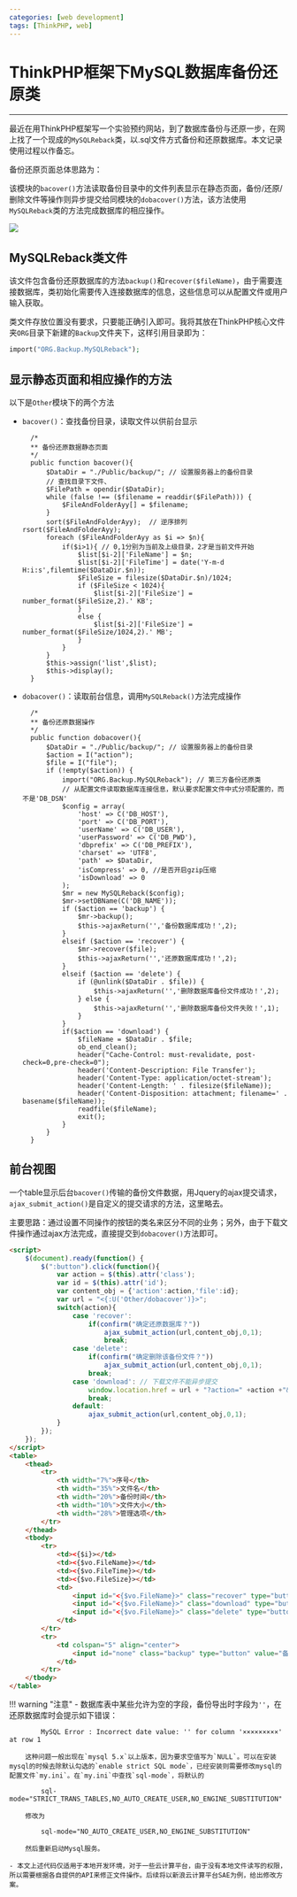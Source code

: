 ```yaml
---
categories: [web development]
tags: [ThinkPHP, web]
---
```


# ThinkPHP框架下MySQL数据库备份还原类


---

最近在用ThinkPHP框架写一个实验预约网站，到了数据库备份与还原一步，在网上找了一个现成的`MySQLReback`类，以.sql文件方式备份和还原数据库。本文记录使用过程以作备忘。

备份还原页面总体思路为：

该模块的`bacover()`方法读取备份目录中的文件列表显示在静态页面，备份/还原/删除文件等操作则异步提交给同模块的`dobacover()`方法，该方法使用`MySQLReback`类的方法完成数据库的相应操作。

![](images/2013-10-19-01.png)


## MySQLReback类文件

该文件包含备份还原数据库的方法`backup()`和`recover($fileName)`，由于需要连接数据库，类初始化需要传入连接数据库的信息，这些信息可以从配置文件或用户输入获取。

类文件存放位置没有要求，只要能正确引入即可。我将其放在ThinkPHP核心文件夹`ORG`目录下新建的`Backup`文件夹下，这样引用目录即为：

```php
import("ORG.Backup.MySQLReback");
```

## 显示静态页面和相应操作的方法

以下是`Other`模块下的两个方法

* `bacover()`：查找备份目录，读取文件以供前台显示

        /* 
        ** 备份还原数据静态页面
        */ 
        public function bacover(){
            $DataDir = "./Public/backup/"; // 设置服务器上的备份目录
            // 查找目录下文件、
            $FilePath = opendir($DataDir);
            while (false !== ($filename = readdir($FilePath))) {
                $FileAndFolderAyy[] = $filename;
            }
            sort($FileAndFolderAyy);  // 逆序排列 rsort($FileAndFolderAyy);
            foreach ($FileAndFolderAyy as $i => $n){
                if($i>1){ // 0,1分别为当前及上级目录，2才是当前文件开始
                    $list[$i-2]['FileName'] = $n;
                    $list[$i-2]['FileTime'] = date('Y-m-d H:i:s',filemtime($DataDir.$n));
                    $FileSize = filesize($DataDir.$n)/1024;
                    if ($FileSize < 1024){
                        $list[$i-2]['FileSize'] = number_format($FileSize,2).' KB';
                    }
                    else {
                        $list[$i-2]['FileSize'] = number_format($FileSize/1024,2).' MB';
                    }
                }
            }
            $this->assign('list',$list);
            $this->display();
        }

* `dobacover()`：读取前台信息，调用`MySQLReback()`方法完成操作

        /* 
        ** 备份还原数据操作
        */ 
        public function dobacover(){
            $DataDir = "./Public/backup/"; // 设置服务器上的备份目录
            $action = I("action");
            $file = I("file");
            if (!empty($action)) {
                import("ORG.Backup.MySQLReback"); // 第三方备份还原类
                // 从配置文件读取数据库连接信息，默认要求配置文件中式分项配置的，而不是'DB_DSN'
                $config = array(
                    'host' => C('DB_HOST'),
                    'port' => C('DB_PORT'),
                    'userName' => C('DB_USER'),
                    'userPassword' => C('DB_PWD'),
                    'dbprefix' => C('DB_PREFIX'),
                    'charset' => 'UTF8',
                    'path' => $DataDir,
                    'isCompress' => 0, //是否开启gzip压缩
                    'isDownload' => 0  
                );
                $mr = new MySQLReback($config);
                $mr->setDBName(C('DB_NAME'));
                if ($action == 'backup') {
                    $mr->backup();                
                    $this->ajaxReturn('','备份数据库成功！',2);
                }
                elseif ($action == 'recover') {
                    $mr->recover($file);                
                    $this->ajaxReturn('','还原数据库成功！',2);
                }
                elseif ($action == 'delete') {
                    if (@unlink($DataDir . $file)) {
                        $this->ajaxReturn('','删除数据库备份文件成功！',2);
                    } else {                    
                        $this->ajaxReturn('','删除数据库备份文件失败！',1);
                    }
                }
                if($action == 'download') {
                    $fileName = $DataDir . $file;
                    ob_end_clean();
                    header("Cache-Control: must-revalidate, post-check=0,pre-check=0");
                    header('Content-Description: File Transfer');
                    header('Content-Type: application/octet-stream');
                    header('Content-Length: ' . filesize($fileName));
                    header('Content-Disposition: attachment; filename=' . basename($fileName));
                    readfile($fileName);
                    exit();
                }
            }
        }

## 前台视图

一个table显示后台`bacover()`传输的备份文件数据，用Jquery的ajax提交请求，`ajax_submit_action()`是自定义的提交请求的方法，这里略去。

主要思路：通过设置不同操作的按钮的类名来区分不同的业务；另外，由于下载文件操作通过ajax方法完成，直接提交到`dobacover()`方法即可。

```html
<script>
    $(document).ready(function() {
        $(":button").click(function(){
            var action = $(this).attr('class');
            var id = $(this).attr('id');
            var content_obj = {'action':action,'file':id};
            var url = "<{:U('Other/dobacover')}>";
            switch(action){
                case 'recover':
                    if(confirm("确定还原数据库？"))
                        ajax_submit_action(url,content_obj,0,1);
                        break;
                case 'delete':
                    if(confirm("确定删除该备份文件？"))
                        ajax_submit_action(url,content_obj,0,1);
                    break;
                case 'download': // 下载文件不能异步提交
                    window.location.href = url + "?action=" +action +"&file=" + id;
                    break;
                default:
                    ajax_submit_action(url,content_obj,0,1);
            }
        });
    });
</script>
<table>
    <thead>
        <tr>
            <th width="7%">序号</th>
            <th width="35%">文件名</th>
            <th width="20%">备份时间</th>
            <th width="10%">文件大小</th>
            <th width="28%">管理选项</th>
        </tr>
    </thead>
    <tbody>
        <tr>
            <td><{$i}></td>
            <td><{$vo.FileName}></td>
            <td><{$vo.FileTime}></td>
            <td><{$vo.FileSize}></td>
            <td>
                <input id="<{$vo.FileName}>" class="recover" type="button" value="还原" />
                <input id="<{$vo.FileName}>" class="download" type="button" value="下载" />
                <input id="<{$vo.FileName}>" class="delete" type="button" value="删除" />
            </td>
        </tr>
        <tr>
            <td colspan="5" align="center">
                <input id="none" class="backup" type="button" value="备份数据库" />
            </td>
        </tr>
    </tbody>
</table>
```

!!! warning "注意"
    - 数据库表中某些允许为空的字段，备份导出时字段为`''`，在还原数据库时会提示如下错误：
    
            MySQL Error : Incorrect date value: '' for column '×××××××××' at row 1

        这种问题一般出现在`mysql 5.x`以上版本，因为要求空值写为`NULL`。可以在安装mysql的时候去除默认勾选的`enable strict SQL mode`，已经安装则需要修改mysql的配置文件`my.ini`。在`my.ini`中查找`sql-mode`，将默认的

            sql-mode="STRICT_TRANS_TABLES,NO_AUTO_CREATE_USER,NO_ENGINE_SUBSTITUTION"

        修改为 
    
            sql-mode="NO_AUTO_CREATE_USER,NO_ENGINE_SUBSTITUTION"

        然后重新启动Mysql服务。

    - 本文上述代码仅适用于本地开发环境，对于一些云计算平台，由于没有本地文件读写的权限，所以需要根据各自提供的API来修正文件操作。后续将以新浪云计算平台SAE为例，给出修改方案。